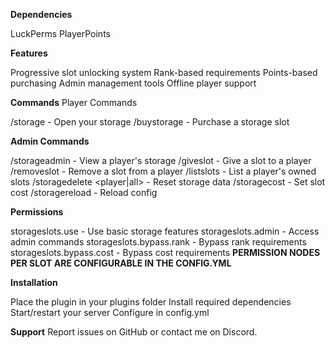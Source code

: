 **Dependencies**

LuckPerms
PlayerPoints

**Features**

Progressive slot unlocking system
Rank-based requirements
Points-based purchasing
Admin management tools
Offline player support

**Commands**
Player Commands

/storage - Open your storage
/buystorage <slot> - Purchase a storage slot

**Admin Commands**

/storageadmin <player> - View a player's storage
/giveslot <player> <slot> - Give a slot to a player
/removeslot <player> <slot> - Remove a slot from a player
/listslots <player> - List a player's owned slots
/storagedelete <player|all> - Reset storage data
/storagecost <slot> <cost> - Set slot cost
/storagereload - Reload config

**Permissions**

storageslots.use - Use basic storage features
storageslots.admin - Access admin commands
storageslots.bypass.rank - Bypass rank requirements
storageslots.bypass.cost - Bypass cost requirements
**PERMISSION NODES PER SLOT ARE CONFIGURABLE IN THE CONFIG.YML**

**Installation**

Place the plugin in your plugins folder
Install required dependencies
Start/restart your server
Configure in config.yml

**Support**
Report issues on GitHub or contact me on Discord.

